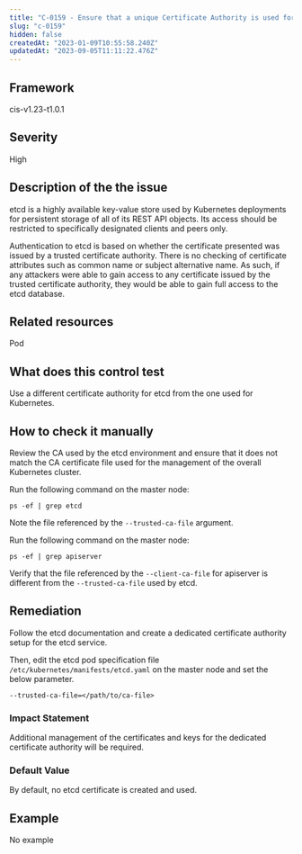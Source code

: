 ```yaml
---
title: "C-0159 - Ensure that a unique Certificate Authority is used for etcd"
slug: "c-0159"
hidden: false
createdAt: "2023-01-09T10:55:58.240Z"
updatedAt: "2023-09-05T11:11:22.476Z"
---
```

## Framework
cis-v1.23-t1.0.1
## Severity
High
## Description of the the issue
etcd is a highly available key-value store used by Kubernetes deployments for persistent storage of all of its REST API objects. Its access should be restricted to specifically designated clients and peers only.

 Authentication to etcd is based on whether the certificate presented was issued by a trusted certificate authority. There is no checking of certificate attributes such as common name or subject alternative name. As such, if any attackers were able to gain access to any certificate issued by the trusted certificate authority, they would be able to gain full access to the etcd database.
## Related resources
Pod
## What does this control test
Use a different certificate authority for etcd from the one used for Kubernetes.
## How to check it manually
Review the CA used by the etcd environment and ensure that it does not match the CA certificate file used for the management of the overall Kubernetes cluster.

 Run the following command on the master node:

 
```
ps -ef | grep etcd

```
 Note the file referenced by the `--trusted-ca-file` argument.

 Run the following command on the master node:

 
```
ps -ef | grep apiserver

```
 Verify that the file referenced by the `--client-ca-file` for apiserver is different from the `--trusted-ca-file` used by etcd.
## Remediation
Follow the etcd documentation and create a dedicated certificate authority setup for the etcd service.

 Then, edit the etcd pod specification file `/etc/kubernetes/manifests/etcd.yaml` on the master node and set the below parameter.

 
```
--trusted-ca-file=</path/to/ca-file>

```
### Impact Statement
Additional management of the certificates and keys for the dedicated certificate authority will be required.
### Default Value
By default, no etcd certificate is created and used.
## Example
No example